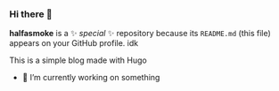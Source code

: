 ### Hi there 👋


**halfasmoke** is a ✨ _special_ ✨ repository because its `README.md` (this file) appears on your GitHub profile. idk

This is a simple blog made with Hugo

- 🔭 I’m currently working on something


